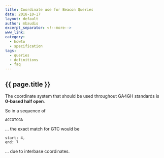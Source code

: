 ```yaml
---
title: Coordinate use for Beacon Queries
date: 2018-10-17
layout: default
author: mbaudis
excerpt_separator: <!--more-->
www_link: 
category:
  - howto
  - specification
tags:
  - queries
  - definitions
  - faq
---
```


## {{ page.title }}

The coordinate system that should be used throughout GA4GH standards is __0-based half open__.

<!--more-->

So in a sequence of

```
ACCGTCGA
```
... the exact match for GTC would be

```
start: 4,
end: 7
```
... due to interbase coordinates.
